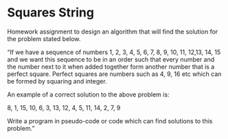 Squares String
============

Homework assignment to design an algorithm that will find the solution for the problem stated below.

“If we have a sequence of numbers 1, 2, 3, 4, 5, 6, 7, 8, 9, 10, 11, 12,13, 14, 15 and we want this sequence to be in an order such that every number and the number next to it when added together form another number that is a perfect square. Perfect squares are numbers such as 4, 9, 16 etc which can be formed by squaring and integer.

An example of a correct solution to the above problem is:

8, 1, 15, 10, 6, 3, 13, 12, 4, 5, 11, 14, 2, 7, 9

Write a program in pseudo-code or code which can find solutions to this problem.”
